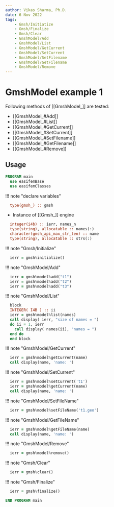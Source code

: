 ```yaml
---
author: Vikas Sharma, Ph.D.
date: 6 Nov 2022
tags:
    - Gmsh/Initiatize
    - Gmsh/Finalize
    - Gmsh/Clear
    - GmshModel/Add
    - GmshModel/List
    - GmshModel/GetCurrent
    - GmshModel/SetCurrent
    - GmshModel/SetFilename
    - GmshModel/GetFilename
    - GmshModel/Remove
---
```


# GmshModel example 1

Following methods of [[GmshModel_]] are tested:

- [[GmshModel_#Add]]
- [[GmshModel_#List]]
- [[GmshModel_#GetCurrent]]
- [[GmshModel_#SetCurrent]]
- [[GmshModel_#SetFilename]]
- [[GmshModel_#GetFilename]]
- [[GmshModel_#Remove]]

## Usage

```fortran
PROGRAM main
  use easifemBase
  use easifemClasses
```

!!! note "declare variables"

```fortran
  type(gmsh_) :: gmsh
```

- Instance of [[Gmsh_]] engine

```fortran
  integer(i4b) :: ierr, names_n
  type(string), allocatable :: names(:)
  character(gmsh_api_max_str_len) :: name
  type(string), allocatable :: strs(:)
```

!!! note "Gmsh/Initialize"

```fortran
  ierr = gmsh%initialize()
```

!!! note "GmshModel/Add"

```fortran
  ierr = gmsh%model%add("t1")
  ierr = gmsh%model%add("t2")
  ierr = gmsh%model%add("t3")
```

!!! note "GmshModel/List"

```fortran
  block
  INTEGER( I4B ) :: ii
  ierr = gmsh%model%list(names)
  call display( ierr, "size of names = ")
  do ii = 1, ierr
    call display( names(ii), "names = ")
  end do
  end block
```

!!! note "GmshModel/GetCurrent"

```fortran
  ierr = gmsh%model%getCurrent(name)
  call display(name, 'name: ')
```

!!! note "GmshModel/SetCurrent"

```fortran
  ierr = gmsh%model%setCurrent('t1')
  ierr = gmsh%model%getCurrent(name)
  call display(name, 'name: ')
```

!!! note "GmshModel/SetFileName"

```fortran
  ierr = gmsh%model%setFileName('t1.geo')
```

!!! note "GmshModel/GetFileName"

```fortran
  ierr = gmsh%model%getFileName(name)
  call display(name, 'name: ')
```

!!! note "GmshModel/Remove"

```fortran
  ierr = gmsh%model%remove()
```

!!! note "Gmsh/Clear"

```fortran
  ierr = gmsh%clear()
```

!!! note "Gmsh/Finalize"

```fortran
  ierr = gmsh%finalize()
```

```fortran
END PROGRAM main
```
